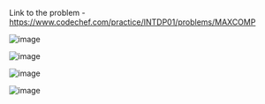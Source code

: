 Link to the problem - https://www.codechef.com/practice/INTDP01/problems/MAXCOMP


![image](https://github.com/Haleshot/Competitive-Programming/assets/57552973/96955bb6-83c0-4bcf-bbd8-4b08ed10ab04)


![image](https://github.com/Haleshot/Competitive-Programming/assets/57552973/e1865f5a-42d0-4f88-9508-1e0d2b3bae93)


![image](https://github.com/Haleshot/Competitive-Programming/assets/57552973/c6af8cc7-22d5-459a-b290-753db3bc065d)

![image](https://github.com/Haleshot/Competitive-Programming/assets/57552973/fe8d1873-07b8-4d99-a31d-cb8c321484a7)
